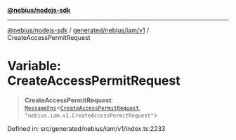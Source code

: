 [**@nebius/nodejs-sdk**](../../../../../README.md)

***

[@nebius/nodejs-sdk](../../../../../README.md) / [generated/nebius/iam/v1](../README.md) / CreateAccessPermitRequest

# Variable: CreateAccessPermitRequest

> **CreateAccessPermitRequest**: [`MessageFns`](../../../../../runtime/protos/core/interfaces/MessageFns.md)\<[`CreateAccessPermitRequest`](../interfaces/CreateAccessPermitRequest.md), `"nebius.iam.v1.CreateAccessPermitRequest"`\>

Defined in: src/generated/nebius/iam/v1/index.ts:2233
